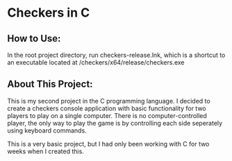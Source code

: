# Checkers in C

## How to Use:
In the root project directory, run checkers-release.lnk, which is a shortcut to an executable located at /checkers/x64/release/checkers.exe

## About This Project:
This is my second project in the C programming language. I decided to create a checkers console application with basic functionality for two players to play on a single computer. There is no computer-controlled player, the only way to play the game is by controlling each side seperately using keyboard commands. 

This is a very basic project, but I had only been working with C for two weeks when I created this. 
